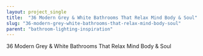 ```yaml
---
layout: project_single
title:  "36 Modern Grey & White Bathrooms That Relax Mind Body & Soul"
slug: "36-modern-grey-white-bathrooms-that-relax-mind-body-soul"
parent: "bathroom-lighting-inspiration"
---
```

36 Modern Grey & White Bathrooms That Relax Mind Body & Soul